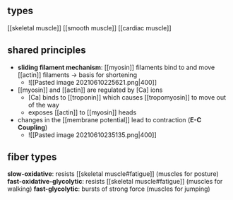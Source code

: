 ## types
[[skeletal muscle]]
[[smooth muscle]]
[[cardiac muscle]]

## shared principles
- **sliding filament mechanism**: [[myosin]] filaments bind to and move [[actin]] filaments -> basis for shortening
	- ![[Pasted image 20210610225621.png|400]]
- [[myosin]] and [[actin]] are regulated by \[Ca\] ions
	- \[Ca\] binds to [[troponin]] which causes [[tropomyosin]] to move out of the way
	- exposes [[actin]] to [[myosin]] heads
- changes in the [[membrane potential]] lead to contraction (**E-C Coupling**)
	- ![[Pasted image 20210610235135.png|400]]

## fiber types
**slow-oxidative**: resists [[skeletal muscle#fatigue]] (muscles for posture)
**fast-oxidative-glycolytic**: resists [[skeletal muscle#fatigue]] (muscles for walking)
**fast-glycolytic**: bursts of strong force (muscles for jumping)